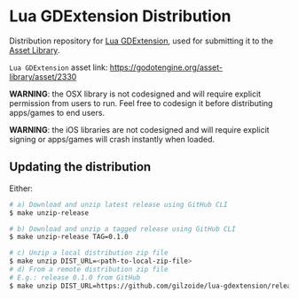 # Lua GDExtension Distribution
Distribution repository for [Lua GDExtension](https://github.com/gilzoide/lua-gdextension),
used for submitting it to the [Asset Library](https://godotengine.org/asset-library/asset).

`Lua GDExtension` asset link: https://godotengine.org/asset-library/asset/2330

**WARNING**: the OSX library is not codesigned and will require explicit
permission from users to run.
Feel free to codesign it before distributing apps/games to end users.

**WARNING**: the iOS libraries are not codesigned and will require explicit
signing or apps/games will crash instantly when loaded.


## Updating the distribution
Either:
```sh
# a) Download and unzip latest release using GitHub CLI
$ make unzip-release

# b) Download and unzip a tagged release using GitHub CLI
$ make unzip-release TAG=0.1.0

# c) Unzip a local distribution zip file
$ make unzip DIST_URL=<path-to-local-zip-file>
# d) From a remote distribution zip file
# E.g.: release 0.1.0 from GitHub
$ make unzip DIST_URL=https://github.com/gilzoide/lua-gdextension/releases/download/0.1.0/lua-gdextension.zip
```
